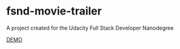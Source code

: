 # fsnd-movie-trailer
A project created for the Udacity Full Stack Developer Nanodegree

[DEMO](https://johnlaine1.github.io/fsnd-movie-trailer/)

